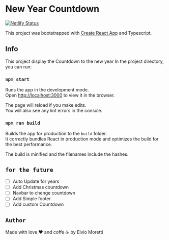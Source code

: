 # New Year Countdown


[![Netlify Status](https://api.netlify.com/api/v1/badges/672a23a1-cf4a-44e9-8c3d-ee8e46f15e31/deploy-status)](https://app.netlify.com/sites/new-cali-countdown/deploys)



This project was bootstrapped with [Create React App](https://github.com/facebook/create-react-app) and Typescript.

## Info
This project display the Countdown to the new year
In the project directory, you can run:

### `npm start`

Runs the app in the development mode.\
Open [http://localhost:3000](http://localhost:3000) to view it in the browser.

The page will reload if you make edits.\
You will also see any lint errors in the console.

### `npm run build`

Builds the app for production to the `build` folder.\
It correctly bundles React in production mode and optimizes the build for the best performance.

The build is minified and the filenames include the hashes.


## `for the future`
- [ ] Auto Update for years
- [ ] Add Christmas countdown 
- [ ] Navbar to chenge countdown
- [ ] Add Simple footer
- [ ] Add custom Countdown

## `Author`

Made with love ❤️ and coffe ☕️ by Elvio Moretti
